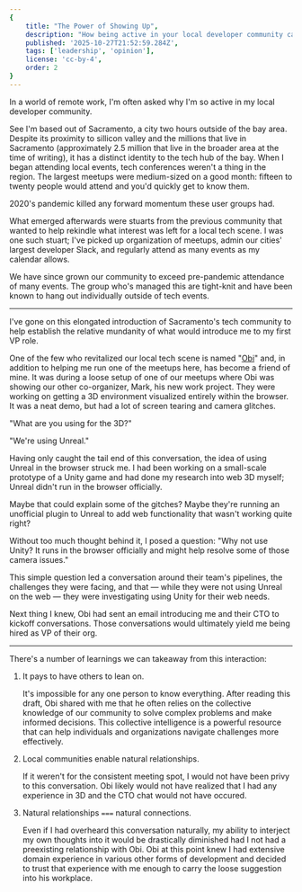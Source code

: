 ```yaml
---
{
    title: "The Power of Showing Up",
    description: "How being active in your local developer community can open unexpected career doors.",
    published: '2025-10-27T21:52:59.284Z',
    tags: ['leadership', 'opinion'],
    license: 'cc-by-4',
    order: 2
}
---
```


In a world of remote work, I'm often asked why I'm so active in my local developer community.

See I'm based out of Sacramento, a city two hours outside of the bay area. Despite its proximity to sillicon valley and the millions that live in Sacramento (approximately 2.5 million that live in the broader area at the time of writing), it has a distinct identity to the tech hub of the bay. When I began attending local events, tech conferences weren't a thing in the region. The largest meetups were medium-sized on a good month: fifteen to twenty people would attend and you'd quickly get to know them.

2020's pandemic killed any forward momentum these user groups had.

What emerged afterwards were stuarts from the previous community that wanted to help rekindle what interest was left for a local tech scene. I was one such stuart; I've picked up organization of meetups, admin our cities' largest developer Slack, and regularly attend as many events as my calendar allows.

We have since grown our community to exceed pre-pandemic attendance of many events. The group who's managed this are tight-knit and have been known to hang out individually outside of tech events.

----

I've gone on this elongated introduction of Sacramento's tech community to help establish the relative mundanity of what would introduce me to my first VP role.

One of the few who revitalized our local tech scene is named "[Obi](/people/obibaratt)" and, in addition to helping me run one of the meetups here, has become a friend of mine. It was during a loose setup of one of our meetups where Obi was showing our other co-organizer, Mark, his new work project. They were working on getting a 3D environment visualized entirely within the browser. It was a neat demo, but had a lot of screen tearing and camera glitches.

"What are you using for the 3D?"

"We're using Unreal."

Having only caught the tail end of this conversation, the idea of using Unreal in the browser struck me. I had been working on a small-scale prototype of a Unity game and had done my research into web 3D myself; Unreal didn't run in the browser officially.

Maybe that could explain some of the gitches? Maybe they're running an unofficial plugin to Unreal to add web functionality that wasn't working quite right?

Without too much thought behind it, I posed a question: "Why not use Unity? It runs in the browser officially and might help resolve some of those camera issues."

This simple question led a conversation around their team's pipelines, the challenges they were facing, and that — while they were not using Unreal on the web — they were investigating using Unity for their web needs.

Next thing I knew, Obi had sent an email introducing me and their CTO to kickoff conversations. Those conversations would ultimately yield me being hired as VP of their org.

-----

There's a number of learnings we can takeaway from this interaction:

1. It pays to have others to lean on.

   It's impossible for any one person to know everything. After reading this draft, Obi shared with me that he often relies on the collective knowledge of our community to solve complex problems and make informed decisions. This collective intelligence is a powerful resource that can help individuals and organizations navigate challenges more effectively.

2. Local communities enable natural relationships.

   If it weren't for the consistent meeting spot, I would not have been privy to this conversation. Obi likely would not have realized that I had any experience in 3D and the CTO chat would not have occured.

3. Natural relationships `===` natural connections.

   Even if I had overheard this conversation naturally, my ability to interject my own thoughts into it would be drastically diminished had I not had a preexisting relationship with Obi. Obi at this point knew I had extensive domain experience in various other forms of development and decided to trust that experience with me enough to carry the loose suggestion into his workplace.
